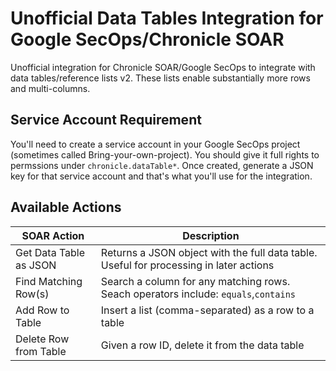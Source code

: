 # Unofficial Data Tables Integration for Google SecOps/Chronicle SOAR
Unofficial integration for Chronicle SOAR/Google SecOps to integrate with data tables/reference lists v2. These lists enable substantially more rows and multi-columns.

## Service Account Requirement
You'll need to create a service account in your Google SecOps project (sometimes called Bring-your-own-project). You should give it full rights to permssions under `chronicle.dataTable*`. Once created, generate a JSON key for that service account and that's what you'll use for the integration.

## Available Actions
| SOAR Action | Description |
| ------------- | ------------- |
| Get Data Table as JSON | Returns a JSON object with the full data table. Useful for processing in later actions  |
| Find Matching Row(s) | Search a column for any matching rows. Seach operators include: `equals`,`contains`  |
| Add Row to Table | Insert a list (comma-separated) as a row to a table |
| Delete Row from Table | Given a row ID, delete it from the data table |
